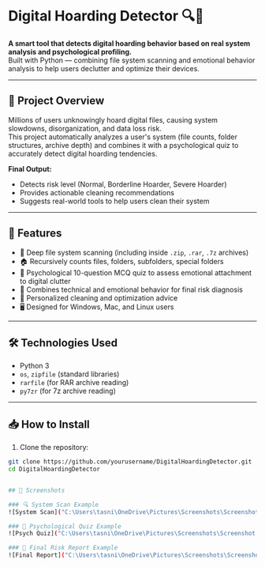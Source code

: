 # Digital Hoarding Detector 🔍🧹

**A smart tool that detects digital hoarding behavior based on real system analysis and psychological profiling.**  
Built with Python — combining file system scanning and emotional behavior analysis to help users declutter and optimize their devices.

---

## 🚀 Project Overview

Millions of users unknowingly hoard digital files, causing system slowdowns, disorganization, and data loss risk.  
This project automatically analyzes a user's system (file counts, folder structures, archive depth) and combines it with a psychological quiz to accurately detect digital hoarding tendencies.

**Final Output:**  
- Detects risk level (Normal, Borderline Hoarder, Severe Hoarder)
- Provides actionable cleaning recommendations
- Suggests real-world tools to help users clean their system

---

## 🧠 Features

- 📂 Deep file system scanning (including inside `.zip`, `.rar`, `.7z` archives)
- 🏠 Recursively counts files, folders, subfolders, special folders
- 🧹 Psychological 10-question MCQ quiz to assess emotional attachment to digital clutter
- 🧠 Combines technical and emotional behavior for final risk diagnosis
- 🎯 Personalized cleaning and optimization advice
- 🖥️ Designed for Windows, Mac, and Linux users

---

## 🛠️ Technologies Used

- Python 3
- `os`, `zipfile` (standard libraries)
- `rarfile` (for RAR archive reading)
- `py7zr` (for 7z archive reading)

---

## 📥 How to Install

1. Clone the repository:
```bash
git clone https://github.com/yourusername/DigitalHoardingDetector.git
cd DigitalHoardingDetector


## 📸 Screenshots

### 🔍 System Scan Example
![System Scan]("C:\Users\tasni\OneDrive\Pictures\Screenshots\Screenshot 2025-04-26 165847.png")

### 🧠 Psychological Quiz Example
![Psych Quiz]("C:\Users\tasni\OneDrive\Pictures\Screenshots\Screenshot 2025-04-26 170104.png")

### 🎯 Final Risk Report Example
![Final Report]("C:\Users\tasni\OneDrive\Pictures\Screenshots\Screenshot 2025-04-26 170152.png")

